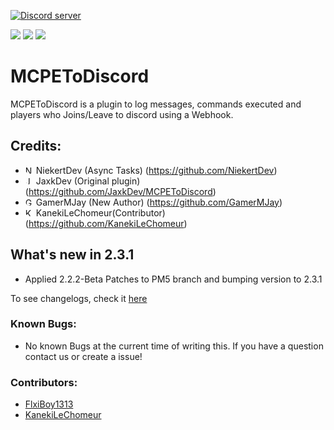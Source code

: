 <a href="https://discord.gg/RuF5gxRNfQ"><img src="https://discordapp.com/api/guilds/554059221847638040/embed.png" alt="Discord server"/></a>

[![](https://poggit.pmmp.io/shield.state/MCPEToDiscord)](https://poggit.pmmp.io/p/MCPEToDiscord)
[![](https://poggit.pmmp.io/shield.api/MCPEToDiscord)](https://poggit.pmmp.io/p/MCPEToDiscord)
[![](https://poggit.pmmp.io/shield.dl.total/MCPEToDiscord)](https://poggit.pmmp.io/p/MCPEToDiscord)
# MCPEToDiscord
MCPEToDiscord is a plugin to log messages, commands executed and players who Joins/Leave to discord using a Webhook.

## Credits:

- <img src="https://avatars.githubusercontent.com/u/25668874" alt="NierkertDev" height="13" width="13" style="border-radius:50%;"> NiekertDev (Async Tasks) (https://github.com/NiekertDev)
- <img src="https://avatars.githubusercontent.com/u/25908768" alt="JaxkDev" height="13" width="13" style="border-radius:50%;"> JaxkDev (Original plugin) (https://github.com/JaxkDev/MCPEToDiscord)
- <img src="https://avatars.githubusercontent.com/u/66413999" alt="GamerMJay" height="13" width="13" style="border-radius:50%;"> GamerMJay (New Author) (https://github.com/GamerMJay)
- <img src="https://avatars.githubusercontent.com/u/52374013" alt="KanekiLeChomeur" height="13" width="13" style="border-radius:50%;"> KanekiLeChomeur(Contributor) (https://github.com/KanekiLeChomeur)

## What's new in 2.3.1

- Applied 2.2.2-Beta Patches to PM5 branch and bumping version to 2.3.1

To see changelogs, check it <a href="https://github.com/KanekiLeChomeur/MCPEToDiscord-Patches/blob/master/changelogs.md" alt="Changelogs">here</a>


### Known Bugs:
- No known Bugs at the current time of writing this.
If you have a question contact us or create a issue!

### Contributors:
- [FlxiBoy1313](https://github.com/Bubbelwubbel)
- [KanekiLeChomeur](https://github.com/KanekiLeChomeur)
